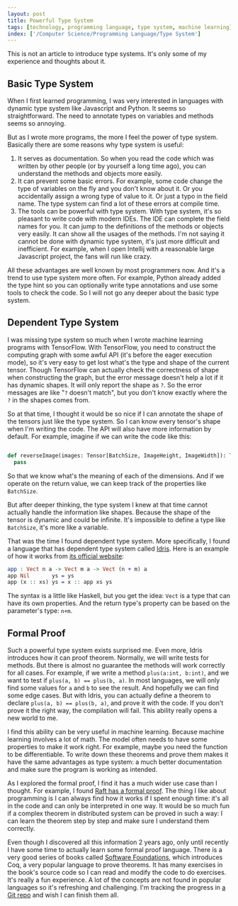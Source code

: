 ```yaml
---
layout: post
title: Powerful Type System
tags: [technology, programming language, type system, machine learning]
index: ['/Computer Science/Programming Language/Type System']
---
```


This is not an article to introduce type systems. It's only some of my experience and thoughts about it.

## Basic Type System

When I first learned programming, I was very interested in languages with dynamic type system like Javascript and Python. It seems so straightforward. The need to annotate types on variables and methods seems so annoying.

But as I wrote more programs, the more I feel the power of type system. Basically there are some reasons why type system is useful:

1. It serves as documentation. So when you read the code which was written by other people (or by yourself a long time ago), you can understand the methods and objects more easily.
2. It can prevent some basic errors. For example, some code change the type of variables on the fly and you don't know about it. Or you accidentally assign a wrong type of value to it. Or just a typo in the field name. The type system can find a lot of these errors at compile time.
3. The tools can be powerful with type system. With type system, it's so pleasant to write code with modern IDEs. The IDE can complete the field names for you. It can jump to the definitions of the methods or objects very easily. It can show all the usages of the methods. I'm not saying it cannot be done with dynamic type system, it's just more difficult and inefficient. For example, when I open Intellij with a reasonable large Javascript project, the fans will run like crazy.

All these advantages are well known by most programmers now. And it's a trend to use type system more often. For example, Python already added the type hint so you can optionally write type annotations and use some tools to check the code. So I will not go any deeper about the basic type system.

## Dependent Type System

I was missing type system so much when I wrote machine learning programs with TensorFlow. With TensorFlow, you need to construct the computing graph with some awful API (it's before the eager execution mode), so it's very easy to get lost what's the type and shape of the current tensor. Though TensorFlow can actually check the correctness of shape when constructing the graph, but the error message doesn't help a lot if it has dynamic shapes. It will only report the shape as `?`. So the error messages are like "`?` doesn't match", but you don't know exactly where the `?` in the shapes comes from.

So at that time, I thought it would be so nice if I can annotate the shape of the tensors just like the type system. So I can know every tensor's shape when I'm writing the code. The API will also have more information by default. For example, imagine if we can write the code like this:

```python

def reverseImage(images: Tensor[BatchSize, ImageHeight, ImageWidth]): Tensor[BatchSize, ImageWidth, ImageHeight]:
  pass

```

So that we know what's the meaning of each of the dimensions. And if we operate on the return value, we can keep track of the properties like `BatchSize`.

But after deeper thinking, the type system I knew at that time cannot actually handle the information like shapes. Because the shape of the tensor is dynamic and could be infinite. It's impossible to define a type like `BatchSize`, it's more like a variable.

That was the time I found dependent type system. More specifically, I found a language that has dependent type system called [Idris](https://www.idris-lang.org/). Here is an example of how it works from [its official website](https://www.idris-lang.org/pages/example.html):

```idris
app : Vect n a -> Vect m a -> Vect (n + m) a
app Nil       ys = ys
app (x :: xs) ys = x :: app xs ys
```

The syntax is a little like Haskell, but you get the idea: `Vect` is a type that can have its own properties. And the return type's property can be based on the parameter's type: `n+m`.

## Formal Proof

Such a powerful type system exists surprised me. Even more, Idris introduces how it can proof theorem. Normally, we will write tests for methods. But there is almost no guarantee the methods will work correctly for all cases. For example, if we write a method `plus(a:int, b:int)`, and we want to test if `plus(a, b) == plus(b, a)`. In most languages, we will only find some values for `a` and `b` to see the result. And hopefully we can find some edge cases. But with Idris, you can actually define a theorem to declare `plus(a, b) == plus(b, a)`, and prove it with the code. If you don't prove it the right way, the compilation will fail. This ability really opens a new world to me.

I find this ability can be very useful in machine learning. Because machine learning involves a lot of math. The model often needs to have some properties to make it work right. For example, maybe you need the function to be differentiable. To write down these theorems and prove them makes it have the same advantages as type system: a much better documentation and make sure the program is working as intended.

As I explored the formal proof, I find it has a much wider use case than I thought. For example, I found [Raft has a formal proof](https://github.com/uwplse/verdi/pull/16). The thing I like about programming is I can always find how it works if I spent enough time: it's all in the code and can only be interpreted in one way. It would be so much fun if a complex theorem in distributed system can be proved in such a way: I can learn the theorem step by step and make sure I understand them correctly.

Even though I discovered all this information 2 years ago, only until recently I have some time to actually learn some formal proof language. There is a very good series of books called [Software Foundations](https://softwarefoundations.cis.upenn.edu/), which introduces Coq, a very popular language to prove theorems. It has many exercises in the book's source code so I can read and modify the code to do exercises. It's really a fun experience. A lot of the concepts are not found in popular languages so it's refreshing and challenging. I'm tracking the progress in [a Git repo](https://softwarefoundations.cis.upenn.edu/) and wish I can finish them all.
